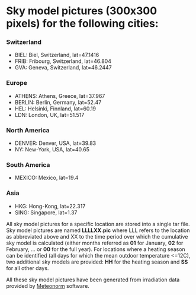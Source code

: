 # Sky model pictures (300x300 pixels) for the following cities:
  
### Switzerland
* BIEL:	Biel, Switzerland, lat=47.1416
* FRIB:	Fribourg, Switzerland, lat=46.804
* GVA:	Geneva, Switzerland, lat=46.2447
  
### Europe
* ATHENS:	Athens, Greece, lat=37.967
* BERLIN:	Berlin, Germany, lat=52.47
* HEL:	Helsinki, Finnland, lat=60.19
* LDN:	London, UK, lat=51.517
  
### North America
* DENVER: Denver, USA, lat=39.83
* NY:	New-York, USA, lat=40.65
  
### South America
* MEXICO:	Mexico, lat=19.4
  
### Asia
* HKG:	Hong-Kong, lat=22.317 
* SING:	Singapore, lat=1.37
  
All sky model pictures for a specific location are stored into a single tar file. 
Sky model pictures are named **LLLLXX.pic** where LLL refers to the location as abbreviated above
and XX to the time period over which the cumulative sky model is calculated (either months referred as **01** for January, **02** for February, ...
or **00** for the full year). For locations where a heating season can be identified (all days for which the mean outdoor temperature <=12C),
two additional sky models are provided: **HH** for the heating season and **SS** for all other days.

All these sky model pictures have been generated from irradiation data provided by [Meteonorm](http://www.meteonorm.com/) software.
